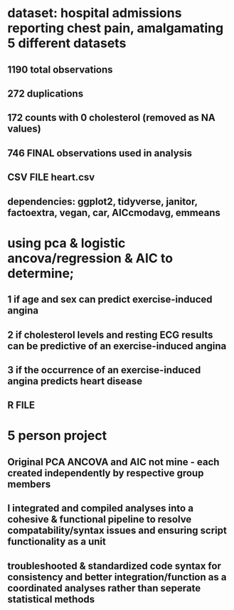 # dataset: hospital admissions reporting chest pain, amalgamating 5 different datasets 
  ## 1190 total observations
  ## 272 duplications
  ## 172 counts with 0 cholesterol (removed as NA values)
  ## 746 FINAL observations used in analysis 
  ## CSV FILE heart.csv 
  ## dependencies: ggplot2, tidyverse, janitor, factoextra, vegan, car, AICcmodavg, emmeans 
# using pca & logistic ancova/regression & AIC to determine; 
 ## 1 if age and sex can predict exercise-induced angina 
 ## 2 if cholesterol levels and resting ECG results can be predictive of an exercise-induced angina 
 ## 3  if the occurrence of an exercise-induced angina predicts heart disease     
 ## R FILE 
# 5 person project  
  ## Original PCA ANCOVA and AIC not mine - each created independently by respective group members 
  ## I integrated and compiled analyses into a cohesive & functional pipeline to resolve compatability/syntax issues and ensuring script functionality as a unit 
  ## troubleshooted & standardized code syntax for consistency and better integration/function as a coordinated analyses rather than seperate statistical methods 
